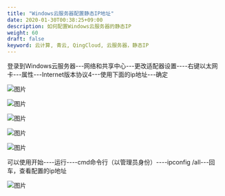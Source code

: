 ```yaml
---
title: "Windows云服务器配置静态IP地址"
date: 2020-01-30T00:38:25+09:00
description: 如何配置Windows云服务器的静态IP
weight: 60
draft: false
keyword: 云计算, 青云, QingCloud, 云服务器，静态IP
---
```


登录到Windows云服务器---网络和共享中心---更改适配器设置----右键以太网卡---属性---Internet版本协议4---使用下面的ip地址---确定

![图片](/compute/vm/_images/image-1568884268968.png)

![图片](/compute/vm/_images/image-1568884270100.png)

![图片](/compute/vm/_images/image-1568884271390.png)

![图片](/compute/vm/_images/image-1568884272521.png)

![图片](/compute/vm/_images/image-1568884273655.png)

可以使用开始----运行----cmd命令行（以管理员身份）----ipconfig /all---回车，查看配置的ip地址

![图片](/compute/vm/_images/image-1568884277992.png)